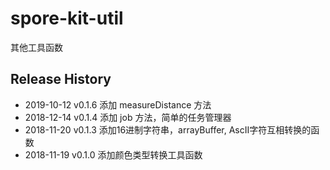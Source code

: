 # spore-kit-util

其他工具函数

## Release History

* 2019-10-12 v0.1.6 添加 measureDistance 方法
* 2018-12-14 v0.1.4 添加 job 方法，简单的任务管理器
* 2018-11-20 v0.1.3 添加16进制字符串，arrayBuffer, AscII字符互相转换的函数
* 2018-11-19 v0.1.0 添加颜色类型转换工具函数
